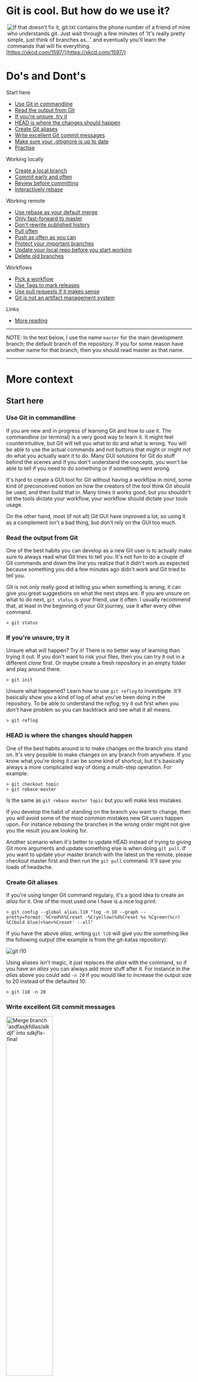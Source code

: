
# Git is cool. But how do we use it?

<img align="right" src="https://imgs.xkcd.com/comics/git.png" alt="If that doesn't fix it, git.txt contains the phone number of a friend of mine who understands git. Just wait through a few minutes of 'It's really pretty simple, just think of branches as...' and eventually you'll learn the commands that will fix everything."/>

[https://xkcd.com/1597/](https://xkcd.com/1597/)

# Do's and Dont's

Start here
- [Use Git in commandline](#use-git-in-commandline)
- [Read the output from Git](#read-the-output-from-git)
- [If you're unsure, try it](#if-youre-unsure-try-it)
- [HEAD is where the changes should happen](#head-is-where-the-changes-should-happen)
- [Create Git aliases](#create-git-aliases)
- [Write excellent Git commit messages](#write-excellent-git-commit-messages)
- [Make sure your .gitignore is up to date](#make-sure-your-gitignore-is-up-to-date)
- [Practise](#practise)

Working locally
- [Create a local branch](#create-a-local-branch)
- [Commit early and often](#commit-early-and-often)
- [Review before committing](#review-before-committing)
- [Interactively rebase](#interactively-rebase)

Working remote
- [Use rebase as your default merge](#use-rebase-as-your-default-merge)
- [Only fast-forward to master](#only-fast-forward-to-master)
- [Don't rewrite published history](#dont-rewrite-published-history)
- [Pull often](#pull-often)
- [Push as often as you can](#push-as-often-as-you-can)
- [Protect your important branches](#protect-your-important-branches)
- [Update your local repo before you start working](#update-your-local-repo-before-you-start-working)
- [Delete old branches](#delete-old-branches)

Workflows
- [Pick a workflow](#pick-a-workflow)
- [Use Tags to mark releases](#use-tags-to-mark-releases)
- [Use pull requests if it makes sense](#use-pull-requests-if-it-makes-sense)
- [Git is not an artifact management system](#git-is-not-an-artifact-management-system)

Links
- [More reading](#more-reading)

---

NOTE: In the text below, I use the name `master` for the main development branch; the default branch of the repository. If you for some reason have another name for that branch, then you should read master as that name.

---

# More context

## Start here

### Use Git in commandline

If you are new and in progress of learning Git and how to use it. The commandline (or terminal) is a very good way to learn it. It might feel counterintuitive, but Git will tell you what to do and what is wrong. You will be able to use the actual commands and not buttons that might or might not do what you actually want it to do. Many GUI solutions for Git do stuff behind the scenes and if you don't understand the concepts, you won't be able to tell if you need to do something or if something went wrong.

It's hard to create a GUI tool for Git without having a workflow in mind, some kind of preconceived notion on how the creators of the tool think Git should be used, and then build that in. Many times it works good, but you shouldn't let the tools dictate your workflow, your workflow should dictate your tools usage.

On the other hand, most (if not all) Git GUI have improved a lot, so using it as a complement isn't a bad thing, but don't rely on the GUI too much.

### Read the output from Git

One of the best habits you can develop as a new Git user is to actually make sure to always read what Git tries to tell you. It's not fun to do a couple of Git commands and down the line you realize that it didn't work as expected because something you did a few minutes ago didn't work and Git tried to tell you.

Git is not only really good at telling you when something is wrong, it can give you great suggestions on what the next steps are. If you are unsure on what to do next, `git status` is your friend, use it often. I usually recommend that, at least in the beginning of your Git journey, use it after every other command.

```
> git status
```

### If you're unsure, try it

Unsure what will happen? Try it! There is no better way of learning than trying it out. If you don't want to risk your files, then you can try it out in a different *clone* first. Or maybe create a fresh repository in an empty folder and play around there.

```
> git init
```

Unsure what happened? Learn how to use `git reflog` to investigate. It'll basically show you a kind of log of what you've been doing in the repository. To be able to understand the *reflog*, try it out first when you *don't* have problem so you can backtrack and see what it all means.

```
> git reflog
```

### HEAD is where the changes should happen

One of the best habits around is to make changes on the branch you stand on. It's very possible to make changes on any branch from anywhere. If you know what you're doing it can be some kind of shortcut, but it's basically always a more complicated way of doing a multi-step operation. For example:

```
> git checkout topic
> git rebase master
```
Is the same as `git rebase master topic` but you will make less mistakes.

If you develop the habit of standing on the branch you want to change, then you will avoid some of the most common mistakes new Git users happen upon. For instance *rebasing* the branches in the wrong order might not give you the result you are looking for.

Another scenario when it's better to update HEAD instead of trying to giving Git more arguments and update something else is when doing `git pull`. If you want to update your master branch with the latest on the remote, please checkout master first and then run the `git pull` command. It'll save you loads of headache.

### Create Git aliases

If you're using longer Git command regulary, it's a good idea to create an *alias* for it. One of the most used one I have is a nice log print.

```
> git config --global alias.l10 "log -n 10 --graph --pretty=format:'%Cred%h%Creset -%C(yellow)%d%Creset %s %Cgreen(%cr) %C(bold blue)<%an>%Creset' --all"
```
If you have the above *alias*, writing `git l10` will give you the something like the following output (the example is from the git-katas repository):

![git l10](img/git-alias-l10.png)

Using aliases isn't magic, it just replaces the *alias* with the command, so if you have an *alias* you can always add more stuff after it. For instance in the *alias* above you could add `-n 20` if you would like to increase the output size to 20 instead of the defaulted 10:

```
> git l10 -n 20
```

### Write excellent Git commit messages

<a href="https://xkcd.com/1296/"><img src="https://imgs.xkcd.com/comics/git_commit_2x.png" title="Merge branch 'asdfasjkfdlas/alkdjf' into sdkjfls-final" width="50%"></a>

Git commit messages are your way of telling everyone (including future you) what you've been doing. Writing uninformative commit messages will make it a lot harder to fix bugs and understand the code when doing maintenance. Additionally, it'll be possible to gather commit messages as a crude form of release notes.

There are a couple of good rules you should try to follow:
1. Separate subject from body with a blank line
1. Limit the subject line to 50 characters
1. Capitalize the subject line
1. Do not end the subject line with a period
1. Use the imperative mood in the subject line
1. Wrap the body at 72 characters
1. Use the body to explain what and why vs. how

I won't go into the details, but read the following blog post for deeper understanding - [https://chris.beams.io/posts/git-commit/](https://chris.beams.io/posts/git-commit/).

Now, remember that this is for the commits that will live on for the future. You don't really need to be so hard on the commit messages if you're working on a feature branch and know that you'll rebase interactively later on, or if you need to push some things to a remote temporary branch to be able to build.

### Make sure your .gitignore is up to date

Keeping your files under version control is what we try to do here, but some things should never reach the repository, for instance:
- object files, build files and auto generated code that can be generated by the code in the repository
- settings for your editor

A good page for finding what to ignore is to look up the language(s) you're using at [gitignore.io](https://www.gitignore.io/). There you'll find an excellent start and you can use that as a base for your `.gitignore`.

### Practise

The saying goes that practise makes perfect and who am I to argue about that. If you're using Git daily and doing different operations all the time, then you are basically practising. If you're not a daily Git user, or if you only use a few Git operations in your work, you need to find another way of practising. There are awesome [git-katas](https://github.com/praqma-training/git-katas/) out there, and spending something like half an hour on them weekly will be a great investment of your time. Because when the problems come (and believe me they will), you will be much better equipped to handle them.

## Working locally

### Create a local branch

When you work on something on your machine, it's always a good habit to create a local branch and work there. If you need to take a break and work on something else, you just switch branch because your code is already separated. If remote master have changed and you *pull* in the middle of your work, you can easily update your local master (it's going to be a *fast forward*) and then *rebase* your branch on top of master. Also, when you're done with the local work and want to deliver it, cleaning up what you've done in a nice manner (for instance with [interactive rebase](#interactively-rebase)) is the common way of working and then adding it on top of your local master before pushing it.

If you anyway decide to work on the local master, you better make sure that your commits are nice from the start, because when you start pulling from remote ([with rebase](#use-rebase-as-your-default-merge)), it'll be harder (but not impossible) to make it neat and nice.

### Commit early and often

This is actually two tips in one. It could mean any of:
- Each change should be the smallest logical change possible.
- While developing, make micro checkpoints

*Let's start with the second point first.*

Keep in mind that even if you commit very often, not everything you commit is available to everyone else. Committing every time you made a change on your local branch will not affect anyone except you. Sometimes, especially in early development or during rebasing, you'll go back and forth and try out things. Making small checkpoints on the way could help you a lot, if you know how to use it.

When you feel you've done enough to submit your issue, you will then need to fixup your history (did someone say [interactive rebase](#interactively-rebase)?), and having you train of thought written down in the commit log will help you in the rebasing. So don't forget to write your commit messages fairly ok, at least so that you will remember what they mean a couple of days later.

*What is a smallest logical change possible?*

Let's say that you deliver a feature, the change is rewriting one function, adding two functions and a configuration cnange. You should ask yourself, can any of these live (and be delivered) on their own? If they can, then the feature can be split into smaller logical changes.

In a dream scenarion, the rewritten function, the new functions and the configuration change are all logical changes that can live by themselves (even if you would still need all of them to add the feature) and are all different commits.

Why should we split a feature into multiple commits? Good that you asked, think about Lego. If you've created multiple commit that can live by their own, you've basically built Lego blocks. And if the commits are Lego pieces in the commit history, then each one of them can be reused, replaced and refactored in a controlled way.

### Review before committing

Mistakes happen and it's often easier to be preventive than fix the mistakes. One good habit to have, before doing `git add`, is to check what will actually be added and only add the files you need to add.

```
> git status
> git diff
> git add <your file(s)>
```
If you're lazy (like me sometimes), you'll end up writing `git add .` and everything you've changed (and all the new files) will end up in the commit. Maybe not always what you wanted.

Sometimes you don't want to add multiple changes in the same file, then `git add -p` is a neat way of selecting blocks of changes for the commit. I recomment that you experiment with it.

```
> git add -p
```

### Interactively rebase

When working on your local branch and it's time to push it, you might have some things you need to fix. For instance *debug print* commits that you reverted, commit messages that needs to be fixed. References to your issue handling system that you forgot. The list goes on. Use interactive rebasing to cleanup your branch before it's ready to be delivered.

*Before interactive rebase:*
![before interactive rebase](img/local-branch-1.png)

```
> git rebase master -i
```
*After interactive rebase:*
![after interactive rebase](img/local-branch-2.png)

## Working remote

### Use rebase as your default merge

Keeping your local master branch up to date is pretty important. Because everything you deliver (push), should be based on the latest on master and if your local master isn't up-to-date with the remote master, then you'll get into trouble (either by not being allowed to deliver or, even worse, nothing is stopping you and your delivery is merged with the remote master and it'll end up in an unknown state) Assuming you've read about [creating a local branch](#create-a-local-branch) above, and are trying to follow it, keeping you local master updated shouldn't give you too much headache.

The default behaviour of a `git pull` is that Git will fetch `origin/master` and then merge that branch to your `master` branch (assuming you stand on `master` when performing the operation).

*Is merge bad?*

Merging has its uses, but in many cases you want your local master to be a mirror of the remote master, and the default behaviour will either you get a merge conflict (which can be very confusing) or it'll happily merge and you wouldn't know something is wrong until later. Best case scenario, you'll get an extra commit (a merge commit) that'll end up in your git history, taking place and confusing a future reader.

*Using fast-forward-only as default when you pull.*

Often you want your local master to mirror the remote master; only allowing fast-forward changes when you pull (`git pull --ff-only`). This will have the benefit that it'll abort the pull if something is wrong (for instance you have accidentally committed something on your local master). This is especially true if your workflow is to use *pull requests* or *ready branches*.

```
> git pull --ff-only
```
If you always want to use this way, you can set this as the default pull operation in your gitconfig. That way you don't need to add the `--ff-only` option to `git pull`.
```
> git config --global pull.ff only
```

*Using rebase as your default merge.*

Unless your workflow specifies it, you should really use rebase as your default pull operation, either by always writing `git pull -r` or by setting it as default in your gitconfig:

```
> git config --global pull.rebase true
```

### Only fast-forward to master
This has been touched upon in a couple of points already, but it's so important it gets a point of its own.

Why should you *only fast-forward to master*?

The master branch is the branch that everything else is built upon. It's also the branch that all developers are using - although sometimes indirectly via feature branches. This means that if you happen to change the history of the master branch, this could make life much harder *for everyone else* that is using that branch.

It's also important to think about this when working locally. If you happen to change the history of your local master branch, then this will only affect you. Maybe not directly, but when you later in your work want to push it to remote and can't.

If you make changes to master - only fast-forward.

### Don't rewrite published history
The same tip as for master goes to most branches on the remote. If something is pushed, the odds are that somebody is working on that branch. Unless you know for a fact that the branch is ok to rewrite, don't do it. Even if it's a "just feature branch" it could be devastating for some developers if you rewrite the history.

In general, don't rewrite published history multiple people work on.

### Pull often

Keeping your local master and other branches that you base your work on fairly up-to-date could help you in the long run. You don't need to pull all the time, just often enough so that when you want to push, you don't get a big merge you need to solve. You could say that every time you're at a checkpoint in your development, pull and rebase your feature branch before going to the next step.

### Push as often as you can
If you pull and rebase at every mental checkpoint, why not make the habit of pushing that? If you try to do that you will make it easier for your colleagues because they will not suffer a "big bang merge" which will be the case if you wait too long before pushing.

### Protect your important branches
We've mentioned that you shouldn't change the history on master branches and other important branches, but mistakes do happen. What you should do is set up your git remote (for instance GitHub) so that it's not possible to force push.

Another, a bit more work needed, protection is to protect your important branches from any direct pushes, and only allow a CI server to make the pushes for you. This do require more work, and a CI server. The benefit is that you'll have a robot gatekeeper that can execute different kinds of tests, increasing the chance of having master stable.

### Update your local repo before you start working
Update your local repo before you start working from the remote([read this](#use-rebase-as-your-default-merge)).
- Update your master, then rebase your local branch that you work on onto master.

### Delete old branches
Have the habit to delete branches that aren't needed. Good branch hygiene. Both locally and remote.
```
> git fetch --prune
```

## Workflows

### Pick a workflow
Use your workflow. If you don't have one, pick one or make one. It's important that your workflow is clear and concise for everyone that should follow it. If you don't understand some parts of the workflow or your solutions differ from the workflow, then make sure to gather the team and talk about it. Maybe the workflow can be improved, or maybe you learn something new.

### Use Tags to mark releases
Do not create branches "just in case".

### Use pull requests if it makes sense
*If a tool mentions `merge requests`, then that's the same thing as `pull requests`.*

Don't use human code reviews as the main quality tollgate. In a best case scenario, you have automated tests that verifies that the product does the things right.

Use pull requests for:
- Validating that the product does the right thing
- Knowledge sharing

Do not use pull requests for:
- Verifying that the product does the thing right
- Checking coding guidelines

One of my pet peeves with pull requests is that they are a hindrance in the value flow. Without pull requests, you don't need to wait until the automation system can pull the change into production. This, however, sets certain requirements that you can test and verify the changes in your pipeline. Also to consider is that an automation system can seldom validate the changes. So, how to keep human validation and knowledge sharing, but still not stop the pipeline? What I suggest is that you, once a week (depending on your change rate), have a validation time slot, where the senior developers (the ones that usually are the pull request approvers) - and everyone that has the time - checks all changes that went through since the last time you had a validation time slot. During this time slot, you validate that the changes actually solved the right problems and you get a knowledge sharing session as a side effect. In this way there's no stop in the pipeline and all approvers don't need to context switch between their work and approving code changes.

### Git is not an artifact management system
- Avoid large binaries (Word documents are binaries)
- Don't commit auto generated files if they can be generated on the fly

# More reading

- [git katas](https://github.com/eficode-academy/git-katas)
- [opinionatedgit.com](http://opinionatedgit.com/)
- [dangitgit.com](https://dangitgit.com/en)
- [gitignore.io](https://www.gitignore.io/)
- [commit messages](https://chris.beams.io/posts/git-commit/)
